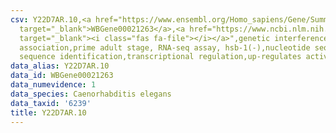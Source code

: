 ```yaml
---
csv: Y22D7AR.10,<a href="https://www.ensembl.org/Homo_sapiens/Gene/Summary?db=core;g=WBGene00021263"
  target="_blank">WBGene00021263</a>,<a href="https://www.ncbi.nlm.nih.gov/pubmed/30894454"
  target="_blank"><i class="fas fa-file"></i></a>",genetic interference,functional
  association,prime adult stage, RNA-seq assay, hsb-1(-),nucleotide sequence identification,nucleotide
  sequence identification,transcriptional regulation,up-regulates activity
data_alias: Y22D7AR.10
data_id: WBGene00021263
data_numevidence: 1
data_species: Caenorhabditis elegans
data_taxid: '6239'
title: Y22D7AR.10
---
```


